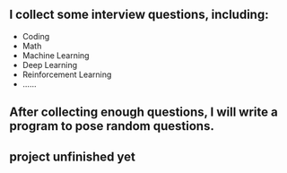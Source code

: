 ## I collect some interview questions, including:
* Coding
* Math
* Machine Learning
* Deep Learning
* Reinforcement Learning
* ......

## After collecting enough questions, I will write a program to pose random questions.

## project unfinished yet

